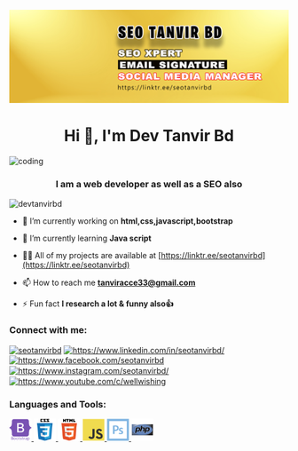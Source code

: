![logo](https://github.com/devtanvirbd/devtanvirbd/blob/main/twitter-banner.png)
<h1 align="center">Hi 👋, I'm Dev Tanvir Bd</h1>


<img align="center" display="inline-block" alt="coding" width="500" src="https://user-images.githubusercontent.com/55389276/140866485-8fb1c876-9a8f-4d6a-98dc-08c4981eaf70.gif" >

<h3 align="center">I am a web developer as well as a SEO also</h3>
<p align="left"> <img src="https://komarev.com/ghpvc/?username=devtanvirbd&label=Profile%20views&color=0e75b6&style=flat" alt="devtanvirbd" /> </p>

- 🔭 I’m currently working on **html,css,javascript,bootstrap**

- 🌱 I’m currently learning **Java script**

- 👨‍💻 All of my projects are available at [https://linktr.ee/seotanvirbd](https://linktr.ee/seotanvirbd)

- 📫 How to reach me **tanviracce33@gmail.com**

- ⚡ Fun fact **I research a lot & funny also👍**

<h3 align="left">Connect with me:</h3>
<p align="left">
<a href="https://twitter.com/seotanvirbd" target="blank"><img align="center" src="https://raw.githubusercontent.com/rahuldkjain/github-profile-readme-generator/master/src/images/icons/Social/twitter.svg" alt="seotanvirbd" height="30" width="40" /></a>
<a href="https://linkedin.com/in/seotanvirbd/" target="blank"><img align="center" src="https://raw.githubusercontent.com/rahuldkjain/github-profile-readme-generator/master/src/images/icons/Social/linked-in-alt.svg" alt="https://www.linkedin.com/in/seotanvirbd/" height="30" width="40" /></a>
<a href="https://fb.com/seotanvirbd" target="blank"><img align="center" src="https://raw.githubusercontent.com/rahuldkjain/github-profile-readme-generator/master/src/images/icons/Social/facebook.svg" alt="https://www.facebook.com/seotanvirbd" height="30" width="40" /></a>
<a href="https://instagram.com/seotanvirbd/" target="blank"><img align="center" src="https://raw.githubusercontent.com/rahuldkjain/github-profile-readme-generator/master/src/images/icons/Social/instagram.svg" alt="https://www.instagram.com/seotanvirbd/" height="30" width="40" /></a>
<a href="https://www.youtube.com/c/wellwishing" target="blank"><img align="center" src="https://raw.githubusercontent.com/rahuldkjain/github-profile-readme-generator/master/src/images/icons/Social/youtube.svg" alt="https://www.youtube.com/c/wellwishing" height="30" width="40" /></a>
</p>

<h3 align="left">Languages and Tools:</h3>
<p align="left"> <a href="https://getbootstrap.com" target="_blank" rel="noreferrer"> <img src="https://raw.githubusercontent.com/devicons/devicon/master/icons/bootstrap/bootstrap-plain-wordmark.svg" alt="bootstrap" width="40" height="40"/> </a> <a href="https://www.w3schools.com/css/" target="_blank" rel="noreferrer"> <img src="https://raw.githubusercontent.com/devicons/devicon/master/icons/css3/css3-original-wordmark.svg" alt="css3" width="40" height="40"/> </a> <a href="https://www.w3.org/html/" target="_blank" rel="noreferrer"> <img src="https://raw.githubusercontent.com/devicons/devicon/master/icons/html5/html5-original-wordmark.svg" alt="html5" width="40" height="40"/> </a> <a href="https://developer.mozilla.org/en-US/docs/Web/JavaScript" target="_blank" rel="noreferrer"> <img src="https://raw.githubusercontent.com/devicons/devicon/master/icons/javascript/javascript-original.svg" alt="javascript" width="40" height="40"/> </a> <a href="https://www.photoshop.com/en" target="_blank" rel="noreferrer"> <img src="https://raw.githubusercontent.com/devicons/devicon/master/icons/photoshop/photoshop-line.svg" alt="photoshop" width="40" height="40"/> </a> <a href="https://www.php.net" target="_blank" rel="noreferrer"> <img src="https://raw.githubusercontent.com/devicons/devicon/master/icons/php/php-original.svg" alt="php" width="40" height="40"/> </a> </p>


